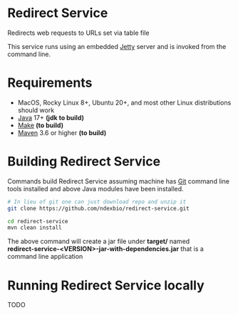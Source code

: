 
[jetty]: http://eclipse.org/jetty/
[maven]: http://maven.apache.org/
[java]: https://www.oracle.com/java/index.html
[git]: https://git-scm.com/
[make]: https://www.gnu.org/software/make
[docker]: https://www.docker.com/

Redirect Service
===================================

Redirects web requests to URLs set via table file

This service runs using an embedded [Jetty][jetty] server and is invoked
from the command line. 


Requirements
=============

* MacOS, Rocky Linux 8+, Ubuntu 20+, and most other Linux distributions should work
* [Java][java] 17+ **(jdk to build)**
* [Make][make] **(to build)**
* [Maven][maven] 3.6 or higher **(to build)**

Building Redirect Service
=========================================

Commands build Redirect Service assuming machine has [Git][git] command line tools 
installed and above Java modules have been installed.

```Bash
# In lieu of git one can just download repo and unzip it
git clone https://github.com/ndexbio/redirect-service.git

cd redirect-service
mvn clean install
```

The above command will create a jar file under **target/** named  
**redirect-service-\<VERSION\>-jar-with-dependencies.jar** that
is a command line application

Running Redirect Service locally
==================================================

TODO

